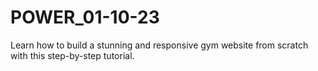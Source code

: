 # POWER_01-10-23
Learn how to build a stunning and responsive gym website from scratch with this step-by-step tutorial.
